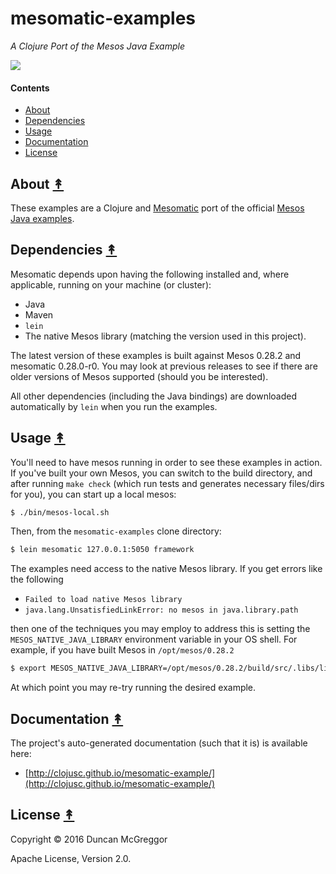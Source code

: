 # mesomatic-examples

*A Clojure Port of the Mesos Java Example*

[![][mesos-logo]][mesos-logo-large]

[mesos-logo]: resources/images/Apache-Mesos-logo-x250.png
[mesos-logo-large]: resources/images/Apache-Mesos-logo-x1000.png


#### Contents

* [About](#about-)
* [Dependencies](#dependencies-)
* [Usage](#usage-)
* [Documentation](#documentation-)
* [License](#license-)


## About [&#x219F;](#contents)

These examples are a Clojure and [Mesomatic](https://github.com/pyr/mesomatic)
port of the official [Mesos Java
examples](https://github.com/apache/mesos/tree/master/src/examples/java).


## Dependencies [&#x219F;](#contents)

Mesomatic depends upon having the following installed and, where applicable,
running on your machine (or cluster):

* Java
* Maven
* ``lein``
* The native Mesos library (matching the version used in this project).

The latest version of these examples is built against Mesos 0.28.2 and
mesomatic 0.28.0-r0. You may look at previous releases to see if there are
older versions of Mesos supported (should you be interested).

All other dependencies (including the Java bindings) are downloaded
automatically by ``lein`` when you run the examples.


## Usage [&#x219F;](#contents)

You'll need to have mesos running in order to see these examples in action. If
you've built your own Mesos, you can switch to the build directory, and after
running ``make check`` (which run tests and generates necessary files/dirs for
you), you can start up a local mesos:

```bash
$ ./bin/mesos-local.sh
```

Then, from the ``mesomatic-examples`` clone directory:

```bash
$ lein mesomatic 127.0.0.1:5050 framework
```

The examples need access to the native Mesos library. If you get errors like
the following

* ``Failed to load native Mesos library``
* ``java.lang.UnsatisfiedLinkError: no mesos in java.library.path``

then one of the techniques you may employ to address this is setting the
``MESOS_NATIVE_JAVA_LIBRARY`` environment variable in your OS shell. For
example, if you have built Mesos in ``/opt/mesos/0.28.2``

```bash
$ export MESOS_NATIVE_JAVA_LIBRARY=/opt/mesos/0.28.2/build/src/.libs/libmesos.so
```

At which point you may re-try running the desired example.


## Documentation [&#x219F;](#contents)

The project's auto-generated documentation (such that it is) is available here:

* [http://clojusc.github.io/mesomatic-example/](http://clojusc.github.io/mesomatic-example/)


## License [&#x219F;](#contents)

Copyright © 2016 Duncan McGreggor

Apache License, Version 2.0.
